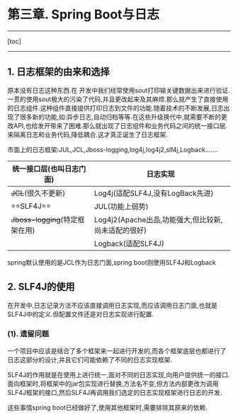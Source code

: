 # 第三章. Spring Boot与日志

-----

[toc]

-----

## 1. 日志框架的由来和选择

​原本没有日志这种东西.在 开发中我们经常使用sout打印输关键数据出来进行验证.一贯的使用sout极大的污染了代码,并且更改起来及其麻烦.那么就产生了直接使用的日志组件.这种组件直接提供打印日志到文件的功能.随着技术的不断发展,日志出现了很多新的功能,如:异步日志,自动归档等等.在这些升级换代中,就需要不断的更改API,也给发开带来了困难.那么就出现了日志组件和业务代码之间的统一接口层.来隔离日志和业务代码,降低耦合.这才真正诞生了日志框架.

​市面上的日志框架:JUL,JCL,Jboss-logging,log4j,log4j2,slf4j,Logback.......

| 统一接口层(也叫日志门面)        | 日志实现                                            |
| ------------------------------- | --------------------------------------------------- |
| ~~JCL~~(很久不更新)             | Log4j(适配SLF4J,没有LogBack先进)                    |
| ==SLF4J==                       | JUL(功能上弱势)                                     |
| ~~Jboss-logging~~(特定框架在用) | Log4j2(Apache出品,功能强大,但比较新,尚未适配的很好) |
|                                 | Logback(适配SLF4J)                                  |

​spring默认使用的是JCL作为日志门面,spring boot则使用SLF4J和Logback

## 2. SLF4J的使用

​在开发中,日志记录方法不应该直接调用日志实现,而应该调用日志门面,也就是SLF4J中的定义.但配置文件还是对日志实现进行配置.

### (1). 遗留问题

​一个项目中应该是结合了多个框架来一起进行开发的,而各个框架底层也都进行了日志这部分的设计,并且它们可能依赖了不同的日志实现框架.

​SLF4J的作用就是在使用上进行统一,面对不同的日志实现,向用户提供统一的接口.面向框架时,将框架中的jar包实现进行替换,方法名不变,但方法内部更改为调用SLF4J框架的接口,然后SLF4J再调用我们选定的日志实现框架进行日志的开发.

​这些事情spring boot已经做好了,使用其他框架时,需要排除其原来的依赖.
